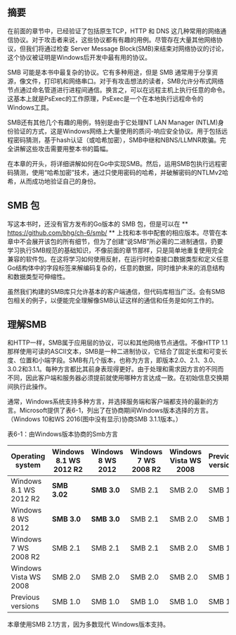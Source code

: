 ## 摘要

在前面的章节中，已经验证了包括原生TCP，HTTP 和 DNS 这几种常用的网络通信协议。对于攻击者来说，这些协议都有有趣的用例。尽管存在大量其他网络协议，但我们将通过检查 Server Message Block(SMB)来结束对网络协议的讨论，这个协议被证明是Windows后开发中最有用的协议。

SMB 可能是本书中最复杂的协议。它有多种用途，但是 SMB 通常用于分享资源，像文件，打印机和网络串口。对于有攻击想法的读者，SMB允许分布式网络节点通过命名管道进行进程间通信。换言之，可以在远程主机上执行任意的命令。这基本上就是PsExec的工作原理，PsExec是一个在本地执行远程命令的Windows工具。

SMB还有其他几个有趣的用例，特别是由于它处理NT LAN Manager (NTLM)身份验证的方式，这是Windows网络上大量使用的质问-响应安全协议。用于包括远程密码猜测，基于hash认证（或哈希加密），SMB中继和NBNS/LLMNR欺骗。完全讲解这些攻击需要用整本书的篇幅。

在本章的开头，将详细讲解如何在Go中实现SMB。然后，运用SMB包执行远程密码猜测，使用“哈希加密”技术，通过只使用密码的哈希，并破解密码的NTLMv2哈希，从而成功地验证自己的身份。

## SMB 包

写这本书时，还没有官方发布的Go版本的 SMB 包，但是可以在 ** https://github.com/bhg/ch-6/smb/ ** 上找和本书中配套的相应版本。尽管在本章中不会展开该包的所有细节，但为了创建“说SMB”所必需的二进制通信，扔要学习执行SMB规范的基础知识，不像前面的章节那样，只是简单地重复使用完全兼容的软件包。在这将学习如何使用反射，在运行时检查接口数据类型和定义任意Go结构体中的字段标签来解编码复杂的，任意的数据，同时维护未来的消息结构和数据类型可伸缩性。

虽然我们构建的SMB库只允许基本的客户端通信，但代码库相当广泛。会有SMB包相关的例子，以便能完全理解像SMB认证这样的通信和任务是如何工作的。

## 理解SMB

和HTTP一样，SMB属于应用层的协议，可以和其他网络节点通信。不像HTTP 1.1那样使用可读的ASCII文本，SMB是一种二进制协议，它结合了固定长度和可变长度、位置和小端字段。SMB有几个版本，也称为方言，即版本2.0、2.1、3.0、3.0.2和3.1.1。每种方言都比其前身表现得更好。由于处理和需求因方言的不同而不同，因此客户端和服务器必须提前就使用哪种方言达成一致。在初始信息交换期间执行此操作。

通常，Windows系统支持多种方言，并选择服务端和客户端都支持的最新的方言。Microsoft提供了表6-1，列出了在协商期间Windows版本选择的方言。（Windows 10和WS 2016(图中没有显示)协商SMB 3.1.1版本。）

表6-1：由Windows版本协商的Smb方言

| Operating system       | Windows 8.1 WS 2012 R2 | Windows 8 WS 2012 | Windows 7 WS 2008 R2 | Windows Vista WS 2008 | Previous versions |
| ---------------------- | ---------------------- | ----------------- | -------------------- | --------------------- | ----------------- |
| Windows 8.1 WS 2012 R2 | **SMB 3.02**           | **SMB 3.0**       | SMB 2.1              | SMB 2.0               | SMB 1.0           |
| Windows 8 WS 2012      | **SMB 3.0**            | **SMB 3.0**       | SMB 2.1              | SMB 2.0               | SMB 1.0           |
| Windows 7 WS 2008 R2   | SMB 2.1                | SMB 2.1           | SMB 2.1              | SMB 2.0               | SMB 1.0           |
| Windows Vista WS 2008  | SMB 2.0                | SMB 2.0           | SMB 2.0              | SMB 2.0               | SMB 1.0           |
| Previous versions      | SMB 1.0                | SMB 1.0           | SMB 1.0              | SMB 1.0               | SMB 1.0           |

本章使用SMB 2.1方言，因为多数现代 Windows版本支持。

